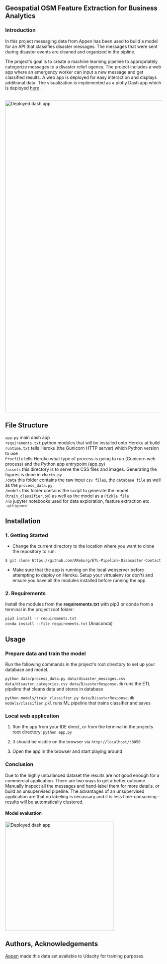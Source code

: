 ## Geospatial OSM Feature Extraction for Business Analytics

### Introduction
In this project messaging data from Appen has been used to build a model for an API that classifies disaster 
messages.
The messages that were sent during disaster events are cleaned and organized in the pipline.

The project's goal is to create a machine learning pipeline to appropriately categorize messages to a disaster relief agency.
The project includes a web app where an emergency worker can input a new message and get classified results. 
A web app is deployed for easy interaction and displays additional data. The visualization is implemented as a 
plotly Dash app which is deployed [here](https://emergency-response-project.herokuapp.com/)
.<br><br>

<img src="img/dash-app-screenshot.PNG" alt="Deployed dash app" width="1000"/>


## File Structure

`app.py` main dash app <br>
`requirements.txt` python modules that will be installed onto Heroku at build <br>
`runtime.txt` tells Heroku (the Gunicorn HTTP server) which Python version to use <br>
`Procfile` tells Heroku what type of process is going to run (Gunicorn web process) and the Python app entrypoint (app.py) <br>
`/assets` this directory is to serve the CSS files and images. Generating the figures is done in `charts.py` <br>
`/data` this folder contains the raw input `csv files`, the `database file` as well as the `process_data.py` <br>
`/models` this folder contains the script to generate the model (`train_classifier.py`) as well as the model as a `Pickle file` <br>
`/nb` jupyter notebooks used for data exploration, feature extraction etc. <br>
`.gitignore`<br>


## Installation

### 1. Getting Started

- Change the current directory to the location where you want to clone the repository to run:

`$ git clone https://github.com/AReburg/ETL-Pipeline-Disasaster-Contact`
- Make sure that the app is running on the local webserver before attempting to deploy on Heroku.
Setup your virtualenv (or don't) and ensure you have all the modules installed before running the app. 


### 2. Requirements
Install the modules from the **requirements.txt** with pip3 or conda from a terminal in the project root folder:

`pip3 install -r requirements.txt` <br>
`conda install --file requirements.txt` (Anaconda)
<br>

## Usage
### Prepare data and train the model

Run the following commands in the project's root directory to set up your database and model.

`python data/process_data.py data/disaster_messages.csv data/disaster_categories.csv data/DisasterResponse.db` runs the ETL pipeline that cleans data and stores in database

`python models/train_classifier.py data/DisasterResponse.db models/classifier.pkl` runs ML pipeline that trains classifier and saves

### Local web application
1. Run the app from your IDE direct, or from the terminal in the projects root directory: `python app.py`

2. It should be visible on the browser via `http://localhost/:8050`

3. Open the app in the browser and start playing around

### Conclusion
Due to the highly unbalanced dataset the results are not good enough for a commercial application. 
There are two ways to get a better outcome. Manually inspect all the messages and hand-label them for more details.
or  build an unsupervised pipeline. The advantages of an unsupervised application are that no labeling
is necassary and it is less time-consuming -results will be automatically clustered.

#### Model evaluation
<img src="img/model_evaluation.PNG" alt="Deployed dash app" width="350"/>

## Authors, Acknowledgements
[Appen](https://appen.com/) made this data set available to Udacity for training purposes.